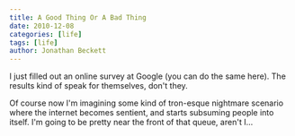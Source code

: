 ```yaml
---
title: A Good Thing Or A Bad Thing
date: 2010-12-08
categories: [life]
tags: [life]
author: Jonathan Beckett
---
```


I just filled out an online survey at Google (you can do the same here). The results kind of speak for themselves, don't they.

Of course now I'm imagining some kind of tron-esque nightmare scenario where the internet becomes sentient, and starts subsuming people into itself. I'm going to be pretty near the front of that queue, aren't I...